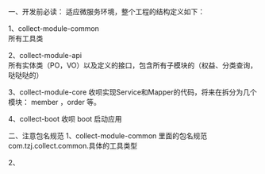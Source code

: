 一、开发前必读：
适应微服务环境，整个工程的结构定义如下：

1、collect-module-common   
所有工具类

2、collect-module-api            
所有实体类（PO，VO）以及定义的接口，包含所有子模块的（权益、分类查询，哒哒哒的）

3、collect-module-core
收呗实现Service和Mapper的代码，将来在拆分为几个模块： member ，order 等。 

4、collect-boot
收呗 boot 启动应用




二、注意包名规范
1、collect-module-common 里面的包名规范
com.tzj.collect.common.具体的工具类型


2、